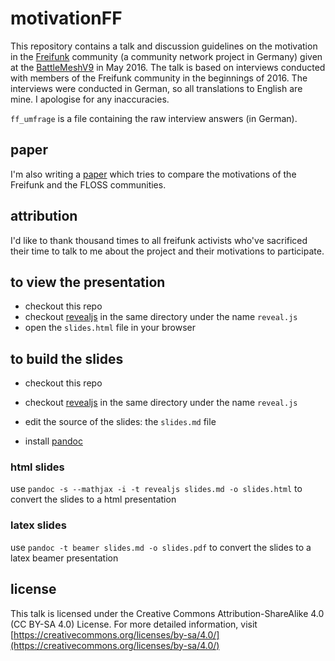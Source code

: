 # motivationFF

This repository contains a talk and discussion guidelines on the motivation in the [Freifunk](https://freifunk.net/) community (a community network project in Germany) given at the
[BattleMeshV9](http://battlemesh.org/BattleMeshV9) in May 2016.
The talk is based on interviews conducted with members of the Freifunk community in the beginnings of 2016.
The interviews were conducted in German, so all translations to English are mine.
I apologise for any inaccuracies.

`ff_umfrage` is a file containing the raw interview answers (in German).


## paper

I'm also writing a [paper](https://github.com/lusy/motFossFf-paper) which tries to compare the motivations of the Freifunk and the FLOSS communities.

## attribution

I'd like to thank thousand times to all freifunk activists who've sacrificed their time to talk to me about the project and their motivations to participate.

## to view the presentation

* checkout this repo
* checkout [revealjs](https://github.com/hakimel/reveal.js) in the same directory under the name `reveal.js`
* open the `slides.html` file in your browser

## to build the slides

* checkout this repo
* checkout [revealjs](https://github.com/hakimel/reveal.js) in the same directory under the name `reveal.js`
* edit the source of the slides: the `slides.md` file

* install [pandoc](https://github.com/jgm/pandoc/releases/)

### html slides

use `pandoc -s --mathjax -i -t revealjs slides.md -o slides.html` to convert the slides to a html presentation

### latex slides

use `pandoc -t beamer slides.md -o slides.pdf` to convert the slides to a latex beamer presentation


## license

This talk is licensed under the Creative Commons Attribution-ShareAlike 4.0 (CC BY-SA 4.0) License. For more detailed information, visit [https://creativecommons.org/licenses/by-sa/4.0/](https://creativecommons.org/licenses/by-sa/4.0/)
